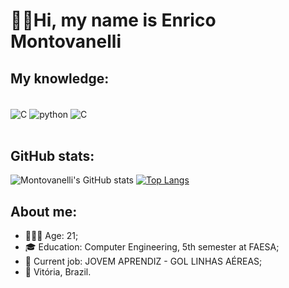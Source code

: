 # 👋🏻Hi, my name is Enrico Montovanelli
## My knowledge:
<div style="display: inline_block"><br/> 
    <img align="center" alt="C" src="https://img.shields.io/badge/JavaScript-F7DF1E?style=for-the-badge&logo=javascript&logoColor=black" />
    <img align="center" alt="python" src="https://img.shields.io/badge/Python-14354C?style=for-the-badge&logo=python&logoColor=white" />
    <img align="center" alt="C" src="https://img.shields.io/badge/C-00599C?style=for-the-badge&logo=c&logoColor=whit" />
</div><br/>

## GitHub stats:
![Montovanelli's GitHub stats](https://github-readme-stats.vercel.app/api?username=enricomontova&show_icons=true&theme=transparent)
[![Top Langs](https://github-readme-stats.vercel.app/api/top-langs/?username=enricomontova&layout=compact&theme=transparent)](https://github.com/anuraghazra/github-readme-stats)

## About me:
- 🙋🏻‍♂️ Age: 21;
- 🎓 Education: Computer Engineering, 5th semester at FAESA;
- 💼 Current job: JOVEM APRENDIZ - GOL LINHAS AÉREAS;
- 📌 Vitória, Brazil.
